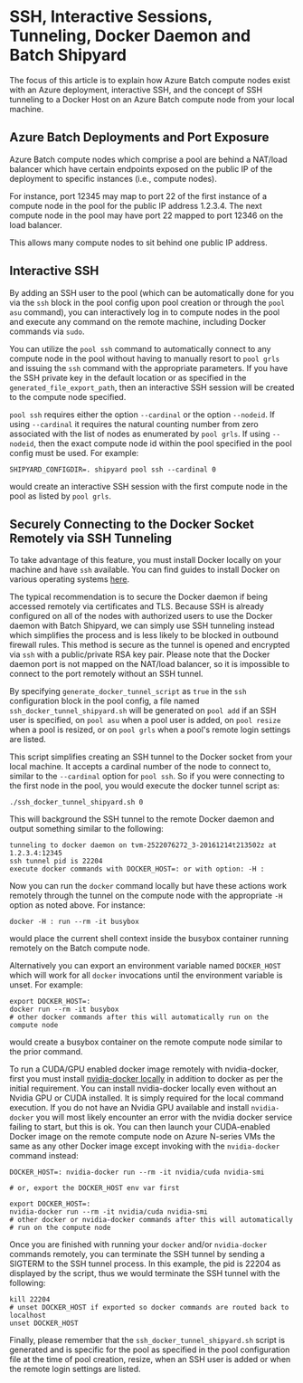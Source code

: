 # SSH, Interactive Sessions, Tunneling, Docker Daemon and Batch Shipyard
The focus of this article is to explain how Azure Batch compute nodes exist
with an Azure deployment, interactive SSH, and the concept of SSH tunneling
to a Docker Host on an Azure Batch compute node from your local machine.

## Azure Batch Deployments and Port Exposure
Azure Batch compute nodes which comprise a pool are behind a NAT/load balancer
which have certain endpoints exposed on the public IP of the deployment to
specific instances (i.e., compute nodes).

For instance, port 12345 may map to port 22 of the first instance of a
compute node in the pool for the public IP address 1.2.3.4. The next compute
node in the pool may have port 22 mapped to port 12346 on the load balancer.

This allows many compute nodes to sit behind one public IP address.

## Interactive SSH
By adding an SSH user to the pool (which can be automatically done for you
via the `ssh` block in the pool config upon pool creation or through the
`pool asu` command), you can interactively log in to compute nodes in the
pool and execute any command on the remote machine, including Docker
commands via `sudo`.

You can utilize the `pool ssh` command to automatically connect to any
compute node in the pool without having to manually resort to `pool grls`
and issuing the `ssh` command with the appropriate parameters. If you have
the SSH private key in the default location or as specified in the
`generated_file_export_path`, then an interactive SSH session will be
created to the compute node specified.

`pool ssh` requires either the option `--cardinal` or the option `--nodeid`.
If using `--cardinal` it requires the natural counting number from zero
associated with the list of nodes as enumerated by `pool grls`. If using
`--nodeid`, then the exact compute node id within the pool specified in
the pool config must be used. For example:

```shell
SHIPYARD_CONFIGDIR=. shipyard pool ssh --cardinal 0
```

would create an interactive SSH session with the first compute node in the
pool as listed by `pool grls`.

## Securely Connecting to the Docker Socket Remotely via SSH Tunneling
To take advantage of this feature, you must install Docker locally on your
machine and have `ssh` available. You can find guides to install Docker
on various operating systems [here](https://docs.docker.com/engine/installation/).

The typical recommendation is to secure the Docker daemon if being
accessed remotely via certificates and TLS. Because SSH is already configured
on all of the nodes with authorized users to use the Docker daemon with
Batch Shipyard, we can simply use SSH tunneling instead which simplifies
the process and is less likely to be blocked in outbound firewall rules.
This method is secure as the tunnel is opened and encrypted via `ssh` with
a public/private RSA key pair. Please note that the Docker daemon port
is not mapped on the NAT/load balancer, so it is impossible to connect to
the port remotely without an SSH tunnel.

By specifying `generate_docker_tunnel_script` as `true` in the `ssh`
configuration block in the pool config, a file named
`ssh_docker_tunnel_shipyard.sh` will be generated on `pool add` if an
SSH user is specified, on `pool asu` when a pool user is added, on
`pool resize` when a pool is resized, or on `pool grls` when a pool's
remote login settings are listed.

This script simplifies creating an SSH tunnel to the Docker socket from
your local machine. It accepts a cardinal number of the node to connect
to, similar to the `--cardinal` option for `pool ssh`. So if you were
connecting to the first node in the pool, you would execute the docker
tunnel script as:

```shell
./ssh_docker_tunnel_shipyard.sh 0
```

This will background the SSH tunnel to the remote Docker daemon and output
something similar to the following:

```
tunneling to docker daemon on tvm-2522076272_3-20161214t213502z at 1.2.3.4:12345
ssh tunnel pid is 22204
execute docker commands with DOCKER_HOST=: or with option: -H :
```

Now you can run the `docker` command locally but have these actions
work remotely through the tunnel on the compute node with the appropriate
`-H` option as noted above. For instance:

```shell
docker -H : run --rm -it busybox
```

would place the current shell context inside the busybox container running
remotely on the Batch compute node.

Alternatively you can export an environment variable named `DOCKER_HOST`
which will work for all `docker` invocations until the environment variable
is unset. For example:

```shell
export DOCKER_HOST=:
docker run --rm -it busybox
# other docker commands after this will automatically run on the compute node
```

would create a busybox container on the remote compute node similar to
the prior command.

To run a CUDA/GPU enabled docker image remotely with nvidia-docker, first you
must install
[nvidia-docker locally](https://github.com/NVIDIA/nvidia-docker#quick-start)
in addition to docker as per the initial requirement. You can install
nvidia-docker locally even without an Nvidia GPU or CUDA installed. It is
simply required for the local command execution. If you do not have an Nvidia
GPU available and install `nvidia-docker` you will most likely encounter an
error with the nvidia docker service failing to start, but this is ok. You
can then launch your CUDA-enabled Docker image on the remote compute node
on Azure N-series VMs the same as any other Docker image except invoking
with the `nvidia-docker` command instead:

```shell
DOCKER_HOST=: nvidia-docker run --rm -it nvidia/cuda nvidia-smi

# or, export the DOCKER_HOST env var first

export DOCKER_HOST=:
nvidia-docker run --rm -it nvidia/cuda nvidia-smi
# other docker or nvidia-docker commands after this will automatically
# run on the compute node
```

Once you are finished with running your `docker` and/or `nvidia-docker`
commands remotely, you can terminate the SSH tunnel by sending a SIGTERM to
the SSH tunnel process. In this example, the pid is 22204 as displayed by
the script, thus we would terminate the SSH tunnel with the following:

```shell
kill 22204
# unset DOCKER_HOST if exported so docker commands are routed back to localhost
unset DOCKER_HOST
```

Finally, please remember that the `ssh_docker_tunnel_shipyard.sh` script
is generated and is specific for the pool as specified in the pool
configuration file at the time of pool creation, resize, when an SSH user
is added or when the remote login settings are listed.
